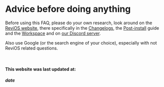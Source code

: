 # Advice before doing anything

Before using this FAQ, please do your own research, look around on the [ReviOS website](https://www.revi.cc/), there specifically in the [Changelogs](https://www.revi.cc/revios/download/changelog), the [Post-install](https://www.revi.cc/revios/post-install) guide and the [Workspace](https://www.revi.cc/revios/workspace) and on [our Discord server](https://discord.gg/962y4pU).

Also use Google (or the search engine of your choice), especially with not ReviOS related questions.

<br>

#### This website was last updated at: 
##### date

<script>
    //document.getElementsByClassName("md-sidebar--secondary")[0].remove();
    fetch('https://api.github.com/repos/dkovacs24/ReviOS_faq/commits/gh-pages').then(response =>{
        return response.json();
    }).then(data =>{
        document.getElementById("date").innerHTML = new Date(data["commit"]["author"]["date"]).toUTCString();
    })
</script>
